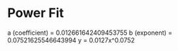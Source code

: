 
# Power Fit

a (coefficient) = 0.012661642409453755
b (exponent) = 0.07521625546643994
y = 0.0127x^0.0752
